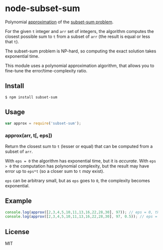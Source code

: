 # node-subset-sum

Polynomial [approximation](http://en.wikipedia.org/wiki/Approximation_algorithm) of the [subset-sum problem](http://en.wikipedia.org/wiki/Subset_sum_problem).

For the given `t` integer and `arr` set of integers, the algorithm computes the closest possible sum to `t` from a subset of `arr` (the result is equal or less that `t`).

The subset-sum problem is NP-hard, so computing the exact solution takes exponential time.

This module uses a polynomial approximation algorithm, that allows you to fine-tune the error/time-complexity ratio.

## Install

```
$ npm install subset-sum
```

## Usage

```js
var approx = require('subset-sum');
```

### approx(arr, t[, eps])

Return the closest sum to `t` (lesser or equal) that can be computed from a subset of `arr`.

With `eps = 0` the algorithm has exponential time, but it is *accurate*.
With `eps > 0` the computation has polynomial complexity, but the result may have error up to `eps*t` (so a closer sum to `t` *may* exist).

`eps` can be arbitrary small, but as `eps` goes to `0`, the complexity becomes exponential.

## Example

```js
console.log(approx([2,3,4,5,10,11,13,16,22,28,30], 97)); // eps = 0, the solution is accurate (97)
console.log(approx([2,3,4,5,10,11,13,16,22,28,30], 97, 0.5)); // eps = 0.5, the solution has error (94)
```

## License

MIT
